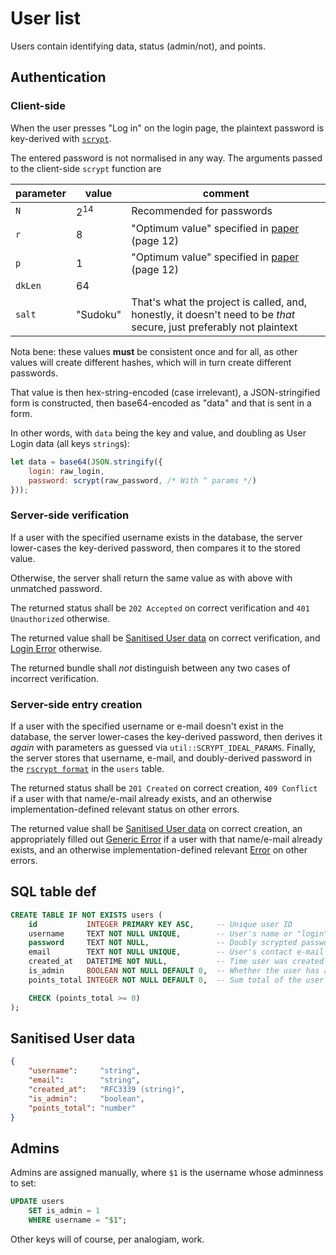 # User list
Users contain identifying data, status (admin/not), and points.

## Authentication
### Client-side
When the user presses "Log in" on the login page, the plaintext password is key-derived with [`scrypt`](https://github.com/ricmoo/scrypt-js).

The entered password is not normalised in any way. The arguments passed to the client-side `scrypt` function are

parameter |      value     | comment                                                                                                              |
----------|----------------|----------------------------------------------------------------------------------------------------------------------|
`N`       | 2<sup>14</sup> | Recommended for passwords                                                                                            |
`r`       | 8              | "Optimum value" specified in [paper](http://www.tarsnap.com/scrypt/scrypt.pdf) (page 12)                             |
`p`       | 1              | "Optimum value" specified in [paper](http://www.tarsnap.com/scrypt/scrypt.pdf) (page 12)                             |
`dkLen`   | 64             |                                                                                                                      |
`salt`    | "Sudoku"       | That's what the project is called, and, honestly, it doesn't need to be *that* secure, just preferably not plaintext |

Nota bene: these values **must** be consistent once and for all, as other values will create different hashes, which will in turn create different passwords.

That value is then hex-string-encoded (case irrelevant), a JSON-stringified form is constructed, then base64-encoded as "data" and that is sent in a form.

In other words, with `data` being the key and value, and doubling as <span id="user-login-data">User Login data</span> (all keys `string`s):
```js
let data = base64(JSON.stringify({
    login: raw_login,
    password: scrypt(raw_password, /* With ^ params */)
}));
```

### Server-side verification
If a user with the specified username exists in the database,
the server lower-cases the key-derived password, then compares it to the stored value.

Otherwise, the server shall return the same value as with above with unmatched password.

The returned status shall be `202 Accepted` on correct verification
                         and `401 Unauthorized` otherwise.

The returned value shall be [Sanitised User data](#sanitised-user-data) on correct verification,
                        and [Login Error](errors.md#login-error) otherwise.

The returned bundle shall *not* distinguish between any two cases of incorrect verification.

### Server-side entry creation
If a user with the specified username or e-mail doesn't exist in the database,
the server lower-cases the key-derived password, then derives it *again* with parameters as guessed via `util::SCRYPT_IDEAL_PARAMS`.
Finally, the server stores that username, e-mail, and
doubly-derived password in the [`rscrypt format`](https://docs.rs/rust-crypto/0.2.36/crypto/scrypt/fn.scrypt_simple.html#format) in the `users` table.

The returned status shall be `201 Created` on correct creation,
                             `409 Conflict` if a user with that name/e-mail already exists,
                         and an otherwise implementation-defined relevant status on other errors.

The returned value shall be [Sanitised User data](#sanitised-user-data) on correct creation,
                         an appropriately filled out [Generic Error](errors.md#generic-error) if a user with that name/e-mail already exists,
                     and an otherwise implementation-defined relevant [Error](errors.md) on other errors.

## SQL table def

```sql
CREATE TABLE IF NOT EXISTS users (
    id           INTEGER PRIMARY KEY ASC,     -- Unique user ID
    username     TEXT NOT NULL UNIQUE,        -- User's name or "login" or whatever you want to call it
    password     TEXT NOT NULL,               -- Doubly scrypted password text, see above.
    email        TEXT NOT NULL UNIQUE,        -- User's contact e-mail
    created_at   DATETIME NOT NULL,           -- Time user was created
    is_admin     BOOLEAN NOT NULL DEFAULT 0,  -- Whether the user has administrative privileges
    points_total INTEGER NOT NULL DEFAULT 0,  -- Sum total of the user's points, calculated according to scoring.md#endgame-formula, non-negative

    CHECK (points_total >= 0)
);
```

## Sanitised User data

```json
{
    "username":     "string",
    "email":        "string",
    "created_at":   "RFC3339 (string)",
    "is_admin":     "boolean",
    "points_total": "number"
}
```

## Admins

Admins are assigned manually, where `$1` is the username whose adminness to set:

<!-- no_run -->
```sql
UPDATE users
    SET is_admin = 1
    WHERE username = "$1";
```

Other keys will of course, per analogiam, work.
